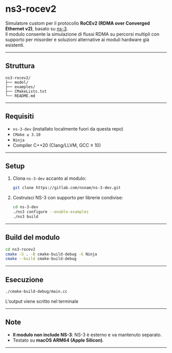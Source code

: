 # ns3-rocev2

Simulatore custom per il protocollo **RoCEv2 (RDMA over Converged Ethernet v2)**, basato su [ns-3](https://www.nsnam.org/).  
Il modulo consente la simulazione di flussi RDMA su percorsi multipli con supporto per misorder e soluzioni alternative ai moduli hardware già esistenti.

---

## Struttura

```
ns3-rocev2/
├── model/                
├── examples/             
├── CMakeLists.txt        
└── README.md
```

---

## Requisiti

- `ns-3-dev` (installato localmente fuori da questa repo)
- `CMake ≥ 3.10`
- `Ninja`
- Compiler C++20 (Clang/LLVM, GCC ≥ 10)

---

## Setup

1. Clona `ns-3-dev` accanto al modulo:
   ```bash
   git clone https://gitlab.com/nsnam/ns-3-dev.git
   ```

2. Costruisci NS-3 con supporto per librerie condivise:
   ```bash
   cd ns-3-dev
   ./ns3 configure --enable-examples
   ./ns3 build
   ```

---

## Build del modulo

```bash
cd ns3-rocev2
cmake -S . -B cmake-build-debug -G Ninja
cmake --build cmake-build-debug
```
---

## Esecuzione

```bash
./cmake-build-debug/main.cc
```

L'output viene scritto nel terminale

---

## Note

- **Il modulo non include NS-3**: NS-3 è esterno e va mantenuto separato.
- Testato su **macOS ARM64 (Apple Silicon)**.

---

